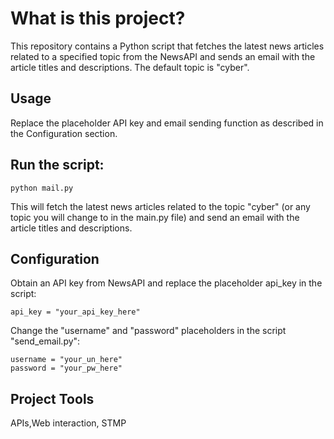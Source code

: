 # What is this project?

This repository contains a Python script that fetches the latest news articles related to a specified topic from the NewsAPI and sends an email with the article titles and descriptions. The default topic is "cyber".


## Usage
Replace the placeholder API key and email sending function as described in the Configuration section.
## Run the script:
    
    python mail.py
    
This will fetch the latest news articles related to the topic "cyber" (or any topic you will change to in the main.py file) and send an email with the article titles and descriptions.

## Configuration
Obtain an API key from NewsAPI and replace the placeholder api_key in the script:

    api_key = "your_api_key_here"

Change the "username" and "password" placeholders in the script "send_email.py":

    username = "your_un_here"
    password = "your_pw_here"


## Project Tools
APIs,Web interaction, STMP
